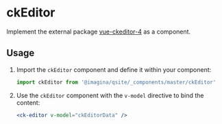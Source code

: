 # ckEditor
Implement the external package [vue-ckeditor-4](https://ckeditor.com/docs/ckeditor4/latest/guide/dev_vue.html) as a component.

## Usage

1. Import the `ckEditor` component and define it within your component:

    ```javascript
    import ckEditor from '@imagina/qsite/_components/master/ckEditor'
    ```

2. Use the `ckEditor` component with the `v-model` directive to bind the content:

    ```jsx
    <ck-editor v-model="ckEditorData" />
    ```